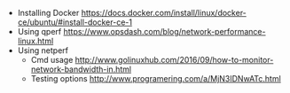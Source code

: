 - Installing Docker
    https://docs.docker.com/install/linux/docker-ce/ubuntu/#install-docker-ce-1
- Using qperf
    https://www.opsdash.com/blog/network-performance-linux.html
- Using netperf
    - Cmd usage
        http://www.golinuxhub.com/2016/09/how-to-monitor-network-bandwidth-in.html
    - Testing options
        http://www.programering.com/a/MjN3IDNwATc.html